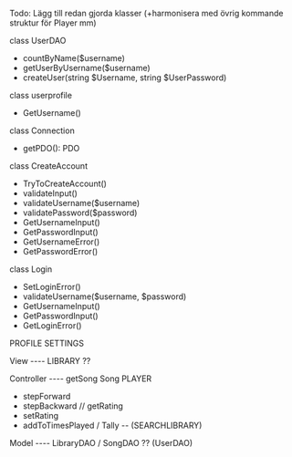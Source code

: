 Todo: Lägg till redan gjorda klasser (+harmonisera med övrig kommande struktur för Player mm)

class UserDAO
- countByName($username)
- getUserByUsername($username)
- createUser(string $Username, string $UserPassword)

class userprofile
- GetUsername()

class Connection
- getPDO(): PDO

class CreateAccount
- TryToCreateAccount()
- validateInput()
- validateUsername($username)
- validatePassword($password)
- GetUsernameInput()
- GetPasswordInput()
- GetUsernameError()
- GetPasswordError()

class Login
- SetLoginError()
- validateUsername($username, $password)
- GetUsernameInput()
- GetPasswordInput()
- GetLoginError()

 
PROFILE
SETTINGS

View ----
LIBRARY ??

Controller ----
getSong
Song
PLAYER
- stepForward
- stepBackward
// getRating
- setRating
- addToTimesPlayed / Tally
--
(SEARCHLIBRARY)

Model ----
LibraryDAO / SongDAO ??
(UserDAO)


